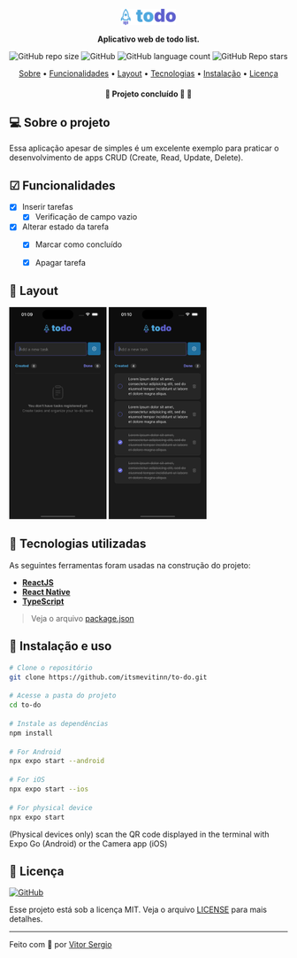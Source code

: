 <p align="center">
  <img width="20%" src="./src/assets/images/logo.png" />
</p>

<p align="center">
    <strong>Aplicativo web de todo list.</strong>
</p>

<p align="center">
  <img alt="GitHub repo size" src="https://img.shields.io/github/repo-size/itsmevitinn/to-do">
  <img alt="GitHub" src="https://img.shields.io/github/license/itsmevitinn/to-do">
  <img alt="GitHub language count" src="https://img.shields.io/github/languages/count/itsmevitinn/to-do">
  <img alt="GitHub Repo stars" src="https://img.shields.io/github/stars/itsmevitinn/to-do?style=social">
</p>

<p align="center">
 <a href="#-sobre-o-projeto">Sobre</a> •
 <a href="#-funcionalidades">Funcionalidades</a> • 
 <a href="#-layout">Layout</a> • 
 <a href="#-tecnologias-utilizadas">Tecnologias</a> • 
 <a href="#-instalação-e-uso">Instalação</a> • 
 <a href="#-licença">Licença</a>
</p>

<h4 align="center"> 
	🚧  Projeto concluído 🚀 🚧
</h4>

## 💻 Sobre o projeto

Essa aplicação apesar de simples é um excelente exemplo para praticar o desenvolvimento de apps CRUD (Create, Read, Update, Delete).

## ☑ Funcionalidades

- [x] Inserir tarefas
  - [x] Verificação de campo vazio
- [x] Alterar estado da tarefa
  - [x] Marcar como concluído
  - [x] Apagar tarefa


## 🎨 Layout

<p align="left">       
  <img src="./.github/empty.png" width="35%">
  <img src="./.github/filled.png" width="35%">
</p>

## 🔨 Tecnologias utilizadas

As seguintes ferramentas foram usadas na construção do projeto:

- **[ReactJS](https://reactjs.org/)**
- **[React Native](https://reactnative.dev/)**
- **[TypeScript](https://www.typescriptlang.org/)**

> Veja o arquivo [package.json](https://github.com/itsmevitinn/to-do/blob/main/package.json)


## 🚀 Instalação e uso

```bash
# Clone o repositório
git clone https://github.com/itsmevitinn/to-do.git

# Acesse a pasta do projeto
cd to-do

# Instale as dependências
npm install

# For Android
npx expo start --android

# For iOS
npx expo start --ios

# For physical device
npx expo start
```
(Physical devices only) scan the QR code displayed in the terminal with Expo Go (Android) or the Camera app (iOS)

## 📝 Licença

<a href="https://opensource.org/licenses/MIT">
    <img alt="GitHub" src="https://img.shields.io/github/license/itsmevitinn/to-do">
</a>

Esse projeto está sob a licença MIT. Veja o arquivo [LICENSE](./LICENSE.md) para mais detalhes.

---

Feito com 💜 por [Vitor Sergio](https://github.com/itsmevitinn)
